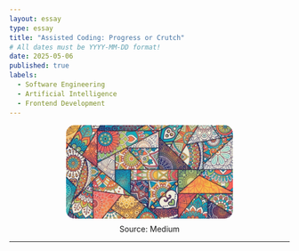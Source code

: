 ```yaml
---
layout: essay
type: essay
title: "Assisted Coding: Progress or Crutch"
# All dates must be YYYY-MM-DD format!
date: 2025-05-06
published: true
labels:
  - Software Engineering
  - Artificial Intelligence 
  - Frontend Development
---
```


<div style="text-align: center;">
  <img src="../img/pattern.jpg" alt="Design Patterns" style="width: 300px; border-radius: 15px; display: block; margin: 0 auto;">
  <p style="margin-top: 10px;">Source: Medium</p>
</div>

<hr>


